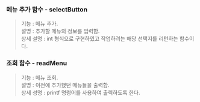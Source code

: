 ### 메뉴 추가 함수 - selectButton
> 기능 : 메뉴 추가.  
> 설명 : 추가할 메뉴의 정보를 입력함.  
> 상세 설명 : int 형식으로 구현하였고 작업하려는 해당 선택지를 리턴하는 함수이다.  

### 조회 함수 - readMenu
> 기능 : 메뉴 조회.  
> 설명 : 이전에 추가했던 메뉴들을 출력함.  
> 상세 성명 : printf 명령어를 사용하여 출력하도록 한다.  
